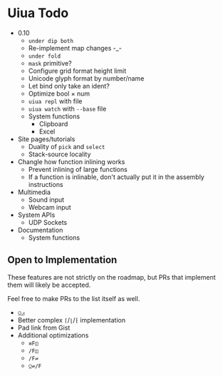 # Uiua Todo

- 0.10
  - `under dip both`
  - Re-implement map changes -_-
  - `under fold`
  - `mask` primitive?
  - Configure grid format height limit
  - Unicode glyph format by number/name
  - Let bind only take an ident?
  - Optimize bool × num
  - `uiua repl` with file
  - `uiua watch` with `--base` file
  - System functions
    - Clipboard
    - Excel
- Site pages/tutorials
  - Duality of `pick` and `select`
  - Stack-source locality
- Changle how function inlining works
  - Prevent inlining of large functions
  - If a function is inlinable, don't actually put it in the assembly instructions
- Multimedia
  - Sound input
  - Webcam input
- System APIs
  - UDP Sockets
- Documentation
  - System functions

## Open to Implementation
These features are not strictly on the roadmap, but PRs that implement them will likely be accepted.

Feel free to make PRs to the list itself as well.

- `⍜◿`
- Better complex `⌈`/`⌊`/`⁅` implementation
- Pad link from Gist
- Additional optimizations
  - `≡F◫`
  - `/F◫`
  - `/F⇌`
  - `⍜⇌/F`
